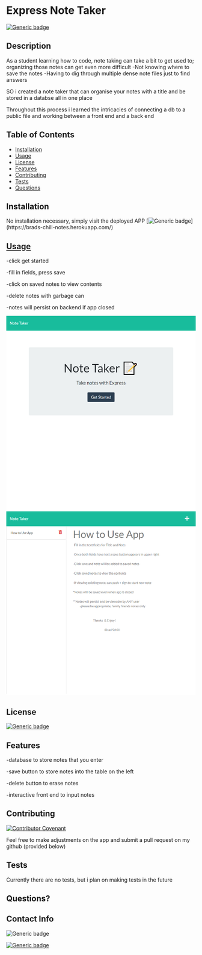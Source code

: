 
# Express Note Taker

[![Generic badge](https://img.shields.io/badge/License-TheUnlicense-<COLOR>.svg)](https://choosealicense.com/licenses/unlicense/)

## Description

As a student learning how to code, note taking can take a bit to get used to; organizing those notes can get even more difficult
-Not knowing where to save the notes
-Having to dig through multiple dense note files just to find answers

SO i created a note taker that can organise your notes with a title and be stored in a databse all in one place

Throughout this process i learned the intricacies of connecting a db to a public file and working between a front end and a back end

## Table of Contents 

- [Installation](#installation})
- [Usage](#usage})
- [License](#license)
- [Features](#features)
- [Contributing](#contributing)
- [Tests](#tests)
- [Questions](#questions)

## Installation

No installation necessary, simply visit the deployed APP       [![Generic badge](https://img.shields.io/badge/(click_here)-pink.svg)](https://brads-chill-notes.herokuapp.com/)

## [Usage](https://brads-chill-notes.herokuapp.com/api/notes)

-click get started

-fill in fields, press save

-click on saved notes to view contents

-delete notes with garbage can

-notes will persist on backend if app closed

![HomePage: Start Screen](/assets/images/screenshot1.png)
![How-To Note (pre-existing)](/assets/images/screenshot2.png)

## License

[![Generic badge](https://img.shields.io/badge/License-TheUnlicense-<COLOR>.svg)](https://choosealicense.com/licenses/unlicense/)

## Features

-database to store notes that you enter

-save button to store notes into the table on the left

-delete button to erase notes

-interactive front end to input notes    

## Contributing

[![Contributor Covenant](https://img.shields.io/badge/Contributor%20Covenant-2.1-4baaaa.svg)](code_of_conduct.md)

Feel free to make adjustments on the app and submit a pull request on my github (provided below)    

## Tests

Currently there are no tests, but i plan on making tests in the future    

## Questions? 

## Contact Info

![Generic badge](https://img.shields.io/badge/Email-brad.schill.school@gmail.com-blue.svg)

[![Generic badge](https://img.shields.io/badge/Github-purple.svg)](https://github.com/B-alt-del/Express-Note-Taker)

